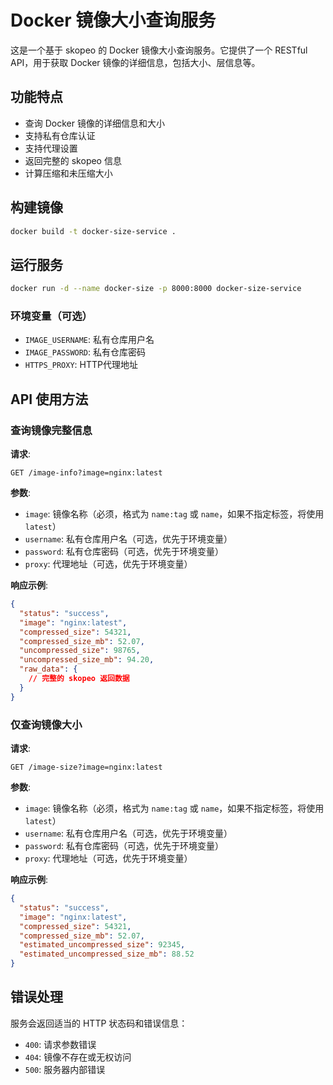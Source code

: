 # Docker 镜像大小查询服务

这是一个基于 skopeo 的 Docker 镜像大小查询服务。它提供了一个 RESTful API，用于获取 Docker 镜像的详细信息，包括大小、层信息等。

## 功能特点

- 查询 Docker 镜像的详细信息和大小
- 支持私有仓库认证
- 支持代理设置
- 返回完整的 skopeo 信息
- 计算压缩和未压缩大小

## 构建镜像

```bash
docker build -t docker-size-service .
```

## 运行服务

```bash
docker run -d --name docker-size -p 8000:8000 docker-size-service
```

### 环境变量（可选）

- `IMAGE_USERNAME`: 私有仓库用户名
- `IMAGE_PASSWORD`: 私有仓库密码
- `HTTPS_PROXY`: HTTP代理地址

## API 使用方法

### 查询镜像完整信息

**请求**:

```
GET /image-info?image=nginx:latest
```

**参数**:

- `image`: 镜像名称（必须，格式为 `name:tag` 或 `name`，如果不指定标签，将使用 `latest`）
- `username`: 私有仓库用户名（可选，优先于环境变量）
- `password`: 私有仓库密码（可选，优先于环境变量）
- `proxy`: 代理地址（可选，优先于环境变量）

**响应示例**:

```json
{
  "status": "success",
  "image": "nginx:latest",
  "compressed_size": 54321,
  "compressed_size_mb": 52.07,
  "uncompressed_size": 98765,
  "uncompressed_size_mb": 94.20,
  "raw_data": {
    // 完整的 skopeo 返回数据
  }
}
```

### 仅查询镜像大小

**请求**:

```
GET /image-size?image=nginx:latest
```

**参数**:

- `image`: 镜像名称（必须，格式为 `name:tag` 或 `name`，如果不指定标签，将使用 `latest`）
- `username`: 私有仓库用户名（可选，优先于环境变量）
- `password`: 私有仓库密码（可选，优先于环境变量）
- `proxy`: 代理地址（可选，优先于环境变量）

**响应示例**:

```json
{
  "status": "success",
  "image": "nginx:latest",
  "compressed_size": 54321,
  "compressed_size_mb": 52.07,
  "estimated_uncompressed_size": 92345,
  "estimated_uncompressed_size_mb": 88.52
}
```

## 错误处理

服务会返回适当的 HTTP 状态码和错误信息：

- `400`: 请求参数错误
- `404`: 镜像不存在或无权访问
- `500`: 服务器内部错误